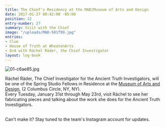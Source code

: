 ```yaml
---
title: The Chief's Residency at the MAD|Museum of Arts and Design
date: 2017-01-27 00:42:00 -05:00
position: 12
entry-number: 27
summary: Visit with the Chief
image: "/uploads/MAD-501f99.jpg"
entries:
- Clue
- House of Truth at WheatonArts
- Q+A with Ráchel Räder, the Chief Investigator
layout: log-book
---
```


![01-c6ae85.jpg](/uploads/01-c6ae85.jpg)

Ráchel Räder, The Chief Investigator for the Ancient Truth Investigators, will be one of the Spring Studio Fellows in Residence at the [Museum of Arts and Design](http://www.madmuseum.org/), (2 Columbus Circle, NY, NY).\
Every Tuesday, January 31st through May 23rd, visit Ráchel to see her fabricating pieces and talking about the work she does for the Ancient Truth Investigators.

\
Can't make it? Stay tuned to the team's Instagram account for updates.